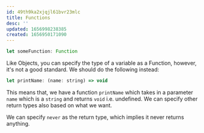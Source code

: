 ```yaml
---
id: 49th9ka2xjqjl61bvr23mlc
title: Functions
desc: ''
updated: 1656998238385
created: 1656950171090
---
```


```js
let someFunction: Function
```

Like Objects, you can specify the type of a variable as a Function, however, it's not a good standard. We should do the following instead:

```js
let printName: (name: string) => void
```

This means that, we have a function `printName` which takes in a parameter `name` which is a `string` and returns `void` i.e. undefined. We can specify other return types also based on what we want.

We can specify `never` as the return type, which implies it never returns anything.
